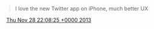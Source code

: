 > I love the new Twitter app on iPhone, much better UX

<img src="../../media/tweet.ico" width="12" /> [Thu Nov 28 22:08:25 +0000 2013](https://twitter.com/DromerDenker/status/406182819929808897)